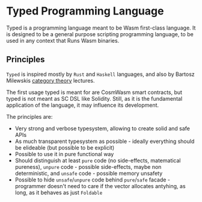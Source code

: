 # Typed Programming Language

Typed is a programming language meant to be Wasm first-class language. It is designed to be a general purpose scripting programming language, to be used in any context that Runs Wasm binaries.

## Principles

`Typed` is inspired mostly by `Rust` and `Haskell` languages, and also by Bartosz Milewskis [category theory](https://www.youtube.com/watch?v=I8LbkfSSR58&list=PLbgaMIhjbmEnaH_LTkxLI7FMa2HsnawM_) lectures.

The first usage typed is meant for are CosmWasm smart contracts, but typed is not meant as SC DSL like Solidity. Still, as it is the fundamental application of the language, it may influence its development.

The principles are:
* Very strong and verbose typesystem, allowing to create solid and safe APIs
* As much transparent typesystem as possible - ideally everything should be elideable (but possible to be explicit)
* Possible to use it in pure functional way
* Should distinguish at least `pure` code (no side-effects, matematical pureness), `unpure` code - possible side-effects, maybe non deterministic, and `unsafe` code - possible memory unsafety
* Possible to hide `unsafe`/`unpure` code behind `pure`/`safe` facade - programmer doesn't need to care if the vector allocates antyhing, as long, as it behaves as just `Foldable`
